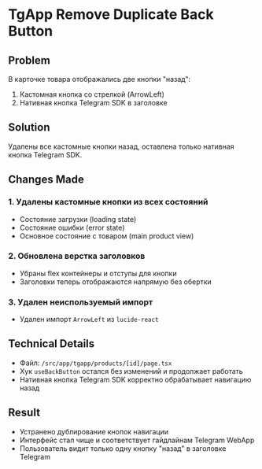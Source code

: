 # TgApp Remove Duplicate Back Button

## Problem
В карточке товара отображались две кнопки "назад":
1. Кастомная кнопка со стрелкой (ArrowLeft)
2. Нативная кнопка Telegram SDK в заголовке

## Solution
Удалены все кастомные кнопки назад, оставлена только нативная кнопка Telegram SDK.

## Changes Made

### 1. Удалены кастомные кнопки из всех состояний
- Состояние загрузки (loading state)
- Состояние ошибки (error state)  
- Основное состояние с товаром (main product view)

### 2. Обновлена верстка заголовков
- Убраны flex контейнеры и отступы для кнопки
- Заголовки теперь отображаются напрямую без обертки

### 3. Удален неиспользуемый импорт
- Удален импорт `ArrowLeft` из `lucide-react`

## Technical Details
- Файл: `/src/app/tgapp/products/[id]/page.tsx`
- Хук `useBackButton` остался без изменений и продолжает работать
- Нативная кнопка Telegram SDK корректно обрабатывает навигацию назад

## Result
- Устранено дублирование кнопок навигации
- Интерфейс стал чище и соответствует гайдлайнам Telegram WebApp
- Пользователь видит только одну кнопку "назад" в заголовке Telegram 